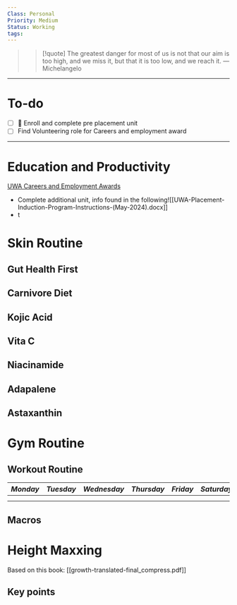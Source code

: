 ```yaml
---
Class: Personal
Priority: Medium
Status: Working
tags: 
---
```

> > [!quote] The greatest danger for most of us is not that our aim is too high, and we miss it, but that it is too low, and we reach it.
> — Michelangelo

---
# To-do
- [ ] 🔽 Enroll and complete pre placement unit
- [ ] Find Volunteering role for Careers and employment award
---
# Education and Productivity
[UWA Careers and Employment Awards](https://unihub.uwa.edu.au/s/careers-and-employability/workflows/detail/24)
- Complete additional unit, info found in the following![[UWA-Placement-Induction-Program-Instructions-(May-2024).docx]]
- t

# Skin Routine
## Gut Health First
## Carnivore Diet
## Kojic Acid
## Vita C
## Niacinamide
## Adapalene
## Astaxanthin

# Gym Routine
## Workout Routine
| *Monday* | *Tuesday* | *Wednesday* | *Thursday* | *Friday* | *Saturday* | *Sunday* |
| -------- | --------- | ----------- | ---------- | -------- | ---------- | -------- |
|          |           |             |            |          |            |          |
|          |           |             |            |          |            |          |
## Macros

# Height Maxxing
Based on this book: [[growth-translated-final_compress.pdf]]
## Key points



